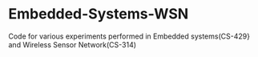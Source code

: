 # Embedded-Systems-WSN
Code for various experiments performed in Embedded systems(CS-429} and Wireless Sensor Network(CS-314)
